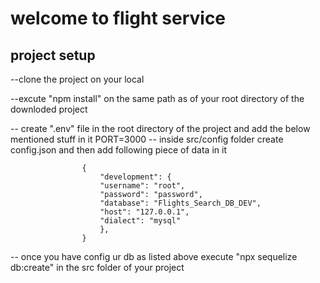 # welcome to flight service
## project setup


--clone the project on your local

--excute "npm install" on the same path as of your root directory of the downloded project

-- create ".env" file in the root directory of the project and add the below mentioned stuff in it
   PORT=3000
-- inside src/config folder create config.json and then add following piece of data  in it

```
                {
                    "development": {
                    "username": "root",
                    "password": "password",
                    "database": "Flights_Search_DB_DEV",
                    "host": "127.0.0.1",
                    "dialect": "mysql"
                    },
                }
```       
-- once you have config ur db as listed above execute "npx sequelize db:create" in the src folder of your project


